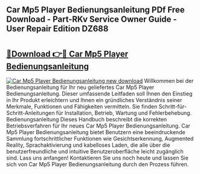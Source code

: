 ## Car Mp5 Player Bedienungsanleitung PDf Free Download - Part-RKv Service Owner Guide - User Repair Edition DZ688

# <h2><a href="http://df3118.blite.top/?on=Car+Mp5+Player+Bedienungsanleitung">🔗Download 👉🔴 Car Mp5 Player Bedienungsanleitung</a></h2>

[![Car Mp5 Player Bedienungsanleitung new download](https://i.imgur.com/lujVjoI.png)](http://df3118.blite.top/?on=Car+Mp5+Player+Bedienungsanleitung)
Willkommen bei der Bedienungsanleitung für Ihr neu geliefertes Car Mp5 Player Bedienungsanleitung. Dieser umfassende Leitfaden soll Ihnen den Einstieg in Ihr Produkt erleichtern und Ihnen ein gründliches Verständnis seiner Merkmale, Funktionen und Fähigkeiten vermitteln. Sie finden Schritt-für-Schritt-Anleitungen für Installation, Betrieb, Wartung und Fehlerbehebung. Bedienungsanleitung Dieses Handbuch beschreibt die korrekten Betriebsverfahren für Ihr neues Car Mp5 Player Bedienungsanleitung. Car Mp5 Player Bedienungsanleitung bietet Benutzern eine beeindruckende Sammlung fortschrittlicher Funktionen wie Gesichtserkennung, Augmented Reality, Sprachaktivierung und kabelloses Laden, die alle über die benutzerfreundliche und intuitive Benutzeroberfläche leicht zugänglich sind. Lass uns anfangen! Kontaktieren Sie uns noch heute und lassen Sie sich von Car Mp5 Player Bedienungsanleitung durch den Prozess führen.
